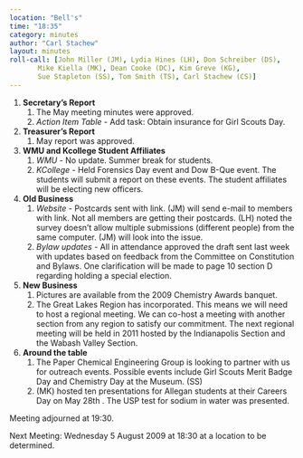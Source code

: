 ```yaml
---
location: "Bell's"
time: "18:35"
category: minutes
author: "Carl Stachew"
layout: minutes
roll-call: [John Miller (JM), Lydia Hines (LH), Don Schreiber (DS),
	   Mike Kiella (MK), Dean Cooke (DC), Kim Greve (KG),
	   Sue Stapleton (SS), Tom Smith (TS), Carl Stachew (CS)]
---
```


1. **Secretary’s Report**
   1. The May meeting minutes were approved.
   2. *Action Item Table* - Add task: Obtain insurance for Girl Scouts Day.
2. **Treasurer’s Report**
   1. May report was approved.
3. **WMU and Kcollege Student Affiliates**
   1. *WMU* - No update. Summer break for students.
   2. *KCollege* - Held Forensics Day event and Dow B-Que event. The students will submit a report on these events. The student affiliates will be electing new officers.
4. **Old Business**
   1. *Website* - Postcards sent with link. (JM) will send e-mail to members with link. Not all members are getting their postcards. (LH) noted the survey doesn’t allow multiple submissions (different people) from the same computer. (JM) will look into the issue.
   2. *Bylaw updates* - All in attendance approved the draft sent last week with updates based on feedback from the Committee on Constitution and Bylaws. One clarification will be made to page 10 section D regarding holding a special election.
5. **New Business**
   1. Pictures are available from the 2009 Chemistry Awards banquet.
   2. The Great Lakes Region has incorporated. This means we will need to host a regional meeting. We can co-host a meeting with another section from any region to satisfy our commitment. The next regional meeting will be held in 2011 hosted by the Indianapolis Section and the Wabash Valley Section.
6. **Around the table**
   1. The Paper Chemical Engineering Group is looking to partner with us for outreach events. Possible events include Girl Scouts Merit Badge Day and Chemistry Day at the Museum. (SS)
   2. (MK) hosted ten presentations for Allegan students at their Careers Day on May 28th . The USP test for sodium in water was presented.

Meeting adjourned at 19:30.

Next Meeting: Wednesday 5 August 2009 at 18:30 at a location to be determined.
